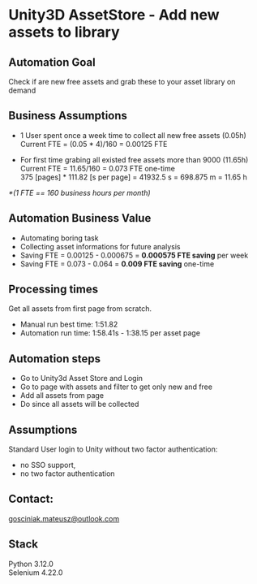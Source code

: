 # Unity3D AssetStore - Add new assets to library

## Automation Goal
Check if are new free assets and grab these to your asset library on demand

## Business Assumptions 
- 1 User spent once a week time to collect all new free assets (0.05h)  
Current FTE = (0.05 * 4)/160 = 0.00125 FTE

- For first time grabing all existed free assets more than 9000 (11.65h)  
Current FTE = 11.65/160 = 0.073 FTE one-time   
375 [pages] * 111.82 [s per page] = 41932.5 s = 698.875 m = 11.65 h

<i>*(1 FTE == 160 business hours per month)</i>

## Automation Business Value
- Automating boring task
- Collecting asset informations for future analysis 
- Saving FTE = 0.00125 - 0.000675 = <b>0.000575 FTE saving</b> per week
- Saving FTE = 0.073 - 0.064 = <b>0.009 FTE saving</b> one-time

## Processing times
Get all assets from first page from scratch.
- Manual run best time: 1:51.82 
- Automation run time: 1:58.41s - 1:38.15 per asset page

## Automation steps
- Go to Unity3d Asset Store and Login
- Go to page with assets and filter to get only new and free
- Add all assets from page
- Do since all assets will be collected

## Assumptions
Standard User login to Unity without two factor authentication:
- no SSO support,
- no two factor authentication

## Contact:
gosciniak.mateusz@outlook.com

## Stack
Python 3.12.0   
Selenium 4.22.0
